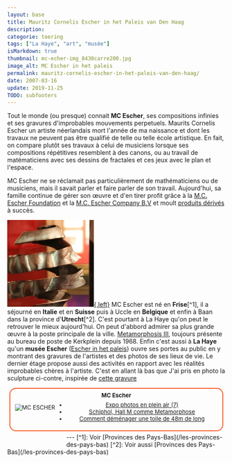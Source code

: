 ```yaml
---
layout: base
title: Mauritz Cornelis Escher in het Paleis van Den Haag
description: 
categorie: toering
tags: ["La Haye", "art", "musée"]
isMarkdown: true
thumbnail: mc-echer-img_8430carre200.jpg
image_alt: MC Escher in het paleis
permalink: mauritz-cornelis-escher-in-het-paleis-van-den-haag/
date: 2007-03-16
update: 2019-11-25
TODO: subfooters
---
```




Tout le monde (ou presque) connait **MC Escher**, ses compositions infinies et ses gravures d'improbables mouvements perpetuels. Maurits Cornelis Escher un artiste néerlandais mort l'année de ma naissance et dont les travaux ne peuvent pas être qualifié de telle ou telle école artistique. En fait, on compare plutôt ses travaux à celui de musiciens lorsque ses compositions répétitives resemblent à des canons, ou au travail de matématiciens avec ses dessins de fractales et ces jeux avec le plan et l'espace.

MC Escher ne se réclamait pas particulièrement de mathématiciens ou de musiciens, mais il savait parler et faire parler de son travail. Aujourd'hui, sa famille continue de gérer son œuvre et d'en tirer profit grâce à la [M.C. Escher Foundation](http://www.mcescher.com/Foundation/foundation.htm) et la [M.C. Escher Company B.V](http://www.mcescher.com/MCECompany/MCECompany.htm) et moult [produits dérivés](http://www.worldofescher.com/) à succès.

[![MC Escher in het paleis](mc-echer-img_8430carre200.jpg){.left}](http://www.flickr.com/photos/13274211@N00/423080182/)
MC Escher est né en **Frise**[^1], il a séjourné en **Italie** et en **Suisse** puis à Uccle en **Belgique** et enfin à Baan dans la province d'**Utrecht**[^2]. C'est pourtant à La Haye qu'on peut le retrouver le mieux aujourd'hui. On peut d'abbord admirer sa plus grande œuvre à la poste principale de la ville. [Metamorphosis III](http://en.wikipedia.org/wiki/Metamorphosis_III), toujours présente au bureau de poste de Kerkplein depuis 1968. Enfin c'est aussi à **La Haye** qu'un **musée Escher** ([Escher in het paleis](http://www.escherinhetpaleis.nl/)) ouvre ses portes au public en y montrant des gravures de l'artistes et des photos de ses lieux de vie. Le dernier étage propose aussi des activités en rapport avec les réalités improbables chères à l'artiste. C'est en allant là bas que J'ai pris en photo la sculpture ci-contre, inspirée de [cette gravure](http://www.mcescher.com/Gallery/recogn-bmp/LW401.jpg)

<!-- HTML -->
<div style="border:2px solid #FF5521; border-radius:15px; text-align:center; font-size:small; padding:2px 8px; margin:5px; min-height:92px;">
<div style="margin:3px; text-align:center;">
<h4 style="margin:0.4em;">MC Escher</h4>
<img src="/public/images/photos/2007-03/.mc-echer-img_8430carre200_sq.jpg" alt="MC ESCHER" style="float:left; margin:0.5em 2em 1em 0; height:80px; width:auto;">
<ul style="margin:0 0 0.5em">
<li><a href="/expo-photos-en-plein-air-7">Expo photos en plein air (7)</a>
<li><a href="/schiphol-hall-M-metamorphose">Schiphol, Hall M comme Metamorphose</a>
<li><a href="/demenager-une-toile-de-48m">Comment déménager une toile de 48m de long</a>
</p>
</div>
</div>
<!-- / HTML -->
---
[^1]: Voir [Provinces des Pays-Bas](/les-provinces-des-pays-bas)
[^2]: Voir aussi [Provinces des Pays-Bas](/les-provinces-des-pays-bas)
<!-- post notes:
http://www.flickr.com/photos/alvy/337697526/
--->
